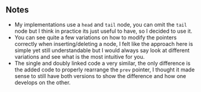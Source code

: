 ## Notes
- My implementations use a `head` and `tail` node, you can omit the `tail` node but I think in practice its just useful to have, so I decided to use it.
- You can see quite a few variations on how to modify the pointers correctly when inserting/deleting a node, I felt like the approach here is simple yet still understandable but I would always say look at different variations and see what is the most intuitive for you.
- The single and doubly linked code a very similar, the only difference is the added code to properly rearrange the `prev` pointer, I thought it made sense to still have both versions to show the difference and how one develops on the other.